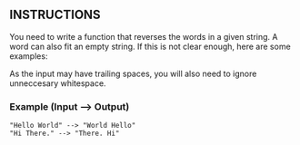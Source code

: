 ## INSTRUCTIONS 

You need to write a function that reverses the words in a given string. A word can also fit an empty string. If this is not clear enough, here are some examples:

As the input may have trailing spaces, you will also need to ignore unneccesary whitespace.

### Example (Input --> Output)
```
"Hello World" --> "World Hello"
"Hi There." --> "There. Hi"
```
